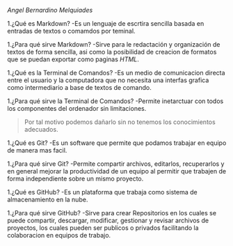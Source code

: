*Angel Bernardino Melquiades*

1.¿Qué es Markdown?
-Es un lenguaje de escrtira sencilla basada en entradas de textos o comamdos por teminal.

1.¿Para qué sirve Markdown?
-Sirve para le redactación y organización de textos de forma sencilla, asi como la posibilidad de creacion de formatos que se puedan exportar como paginas *HTML*.

1.¿Qué es la Terminal de Comandos?
-Es un medio de comunicacion directa entre el usuario y la computadora que no necesita una interfas grafica como intermediario a base de textos de comando.

1.¿Para qué sirve la Terminal de Comandos?
-Permite inetarctuar con todos los componentes del ordenador sin limitaciones.
>Por tal motivo podemos dañarlo sin no tenemos los conocimientos adecuados.

1.¿Qué es Git?
-Es un software que permite que podamos trabajar en equipo de manera mas facil.

1.¿Para qué sirve Git?
-Permite compartir archivos, editarlos, recuperarlos y en general mejorar la productividad de un equipo al permitir que trabajen de forma independiente sobre un mismo proyecto.

1.¿Qué es GitHub?
-Es un plataforma que trabaja como sistema de almacenamiento en la nube.

1.¿Para qué sirve GitHub?
-Sirve para crear Repositorios en los cuales se puede compartir, descargar, modificar, gestionar y revisar archivos de proyectos, los cuales pueden ser publicos o privados facilitando la colaboracion en equipos de trabajo.